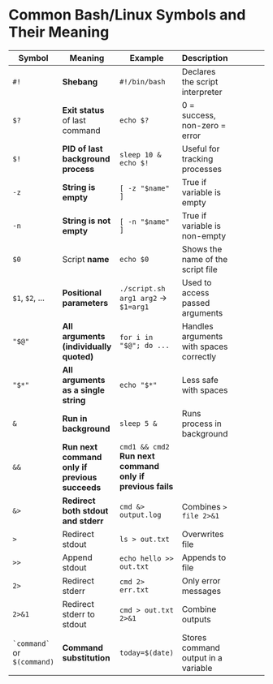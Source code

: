 # Common Bash/Linux Symbols and Their Meaning

| Symbol                          | Meaning                                        | Example                             | Description                                 |        |   |        |                         |
| ------------------------------- | ---------------------------------------------- | ----------------------------------- | ------------------------------------------- | ------ | - | ------ | ----------------------- |
| `#!`                            | **Shebang**                                    | `#!/bin/bash`                       | Declares the script interpreter             |        |   |        |                         |
| `$?`                            | **Exit status** of last command                | `echo $?`                           | 0 = success, non-zero = error               |        |   |        |                         |
| `$!`                            | **PID of last background process**             | `sleep 10 & echo $!`                | Useful for tracking processes               |        |   |        |                         |
| `-z`                            | **String is empty**                            | `[ -z "$name" ]`                    | True if variable is empty                   |        |   |        |                         |
| `-n`                            | **String is not empty**                        | `[ -n "$name" ]`                    | True if variable is non-empty               |        |   |        |                         |
| `$0`                            | Script **name**                                | `echo $0`                           | Shows the name of the script file           |        |   |        |                         |
| `$1`, `$2`, ...                 | **Positional parameters**                      | `./script.sh arg1 arg2` → `$1=arg1` | Used to access passed arguments             |        |   |        |                         |
| `"$@"`                          | **All arguments (individually quoted)**        | `for i in "$@"; do ...`             | Handles arguments with spaces correctly     |        |   |        |                         |
| `"$*"`                          | **All arguments as a single string**           | `echo "$*"`                         | Less safe with spaces                       |        |   |        |                         |
| `&`                             | **Run in background**                          | `sleep 5 &`                         | Runs process in background                  |        |   |        |                         |
| `&&`                            | **Run next command only if previous succeeds** | `cmd1 && cmd2` **Run next command only if previous fails** |
| `&>`                            | **Redirect both stdout and stderr**            | `cmd &> output.log`                 | Combines `> file 2>&1`                      |        |   |        |                         |
| `>`                             | Redirect stdout                                | `ls > out.txt`                      | Overwrites file                             |        |   |        |                         |
| `>>`                            | Append stdout                                  | `echo hello >> out.txt`             | Appends to file                             |        |   |        |                         |
| `2>`                            | Redirect stderr                                | `cmd 2> err.txt`                    | Only error messages                         |        |   |        |                         |
| `2>&1`                          | Redirect stderr to stdout                      | `cmd > out.txt 2>&1`                | Combine outputs                             |        |   |        |                         |
| `` `command` `` or `$(command)` | **Command substitution**                       | `today=$(date)`                     | Stores command output in a variable         |        |   |        |                         |
